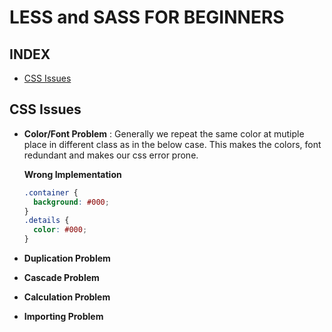 # LESS and SASS FOR BEGINNERS

## INDEX

- [CSS Issues](#cssissues)

<div id="cssissues"/>

## CSS Issues

- **Color/Font Problem** : Generally we repeat the same color at mutiple place in different class as in the below case. This makes the colors, font redundant and makes our css error prone.

  **Wrong Implementation**

  ```css
  .container {
    background: #000;
  }
  .details {
    color: #000;
  }
  ```

- **Duplication Problem**
- **Cascade Problem**
- **Calculation Problem**
- **Importing Problem**
